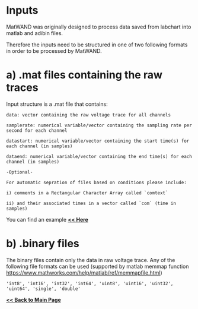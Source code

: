 # Inputs
MatWAND was originally designed to process data saved from labchart into matlab and adibin files.

Therefore the inputs need to be structured in one of two following formats in order to be processed by MatWAND.

# a) .mat files containing the raw traces
Input structure is a .mat file that contains:

    data: vector containing the raw voltage trace for all channels

    samplerate: numerical variable/vector containing the sampling rate per second for each channel

    datastart: numerical variable/vector containing the start time(s) for each channel (in samples)

    dataend: numerical variable/vector containing the end time(s) for each channel (in samples)

    -Optional-

    For automatic sepration of files based on conditions please include:

    i) comments in a Rectangular Character Array called `comtext`

    ii) and their associated times in a vector called `com` (time in samples)
    

You can find an example **[<< Here](/examples)**


# b) .binary files
The binary files contain only the data in raw voltage trace. Any of the following file formats can be used (supported by matlab memmap function https://www.mathworks.com/help/matlab/ref/memmapfile.html)

    'int8', 'int16', 'int32', 'int64', 'uint8', 'uint16', 'uint32', 'uint64', 'single', 'double'


**[<< Back to Main Page](/README.md)**
